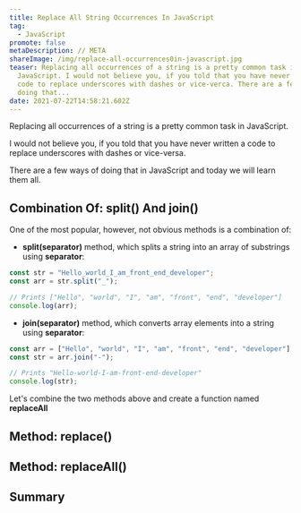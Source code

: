 ```yaml
---
title: Replace All String Occurrences In JavaScript
tag:
  - JavaScript
promote: false
metaDescription: // META
shareImage: /img/replace-all-occurrences0in-javascript.jpg
teaser: Replacing all occurrences of a string is a pretty common task in
  JavaScript. I would not believe you, if you told that you have never written a
  code to replace underscores with dashes or vice-verca. There are a few ways of
  doing that...
date: 2021-07-22T14:58:21.602Z
---
```

Replacing all occurrences of a string is a pretty common task in JavaScript.

I would not believe you, if you told that you have never written a code to replace underscores with dashes or vice-versa.

There are a few ways of doing that in JavaScript and today we will learn them all.

## Combination Of: split() And join()

One of the most popular, however, not obvious methods is a combination of:

* **split(separator)** method, which splits a string into an array of substrings using **separator**:

```javascript
const str = "Hello_world_I_am_front_end_developer";
const arr = str.split("_");

// Prints ["Hello", "world", "I", "am", "front", "end", "developer"]
console.log(arr);
```

* **join(separator)** method, which converts array elements into a string using **separator**:

```javascript
const arr = ["Hello", "world", "I", "am", "front", "end", "developer"]
const str = arr.join("-");

// Prints "Hello-world-I-am-front-end-developer"
console.log(str);
```

Let's combine the two methods above and create a function named **replaceAll**

## Method: replace()

## Method: replaceAll()

## Summary